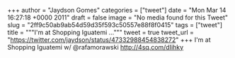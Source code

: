 
+++
author = "Jaydson Gomes"
categories = ["tweet"]
date = "Mon Mar 14 16:27:18 +0000 2011"
draft = false
image = "No media found for this Tweet"
slug = "2ff9c50ab9ab54d59d35f593c50557e88f8f0415"
tags = ["tweet"]
title = """I'm at Shopping Iguatemi ..."""
tweet = true
tweet_url = "https://twitter.com/jaydson/status/47332988454838272"
+++
I'm at Shopping Iguatemi w/ @rafamorawski http://4sq.com/dIihky
